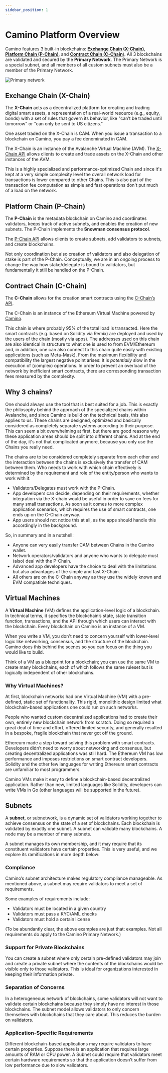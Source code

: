 ```yaml
---
sidebar_position: 1
---
```


# Camino Platform Overview

Camino features 3 built-in blockchains: [**Exchange Chain (X-Chain)**](#exchange-chain-x-chain), [**Platform Chain (P-Chain)**](#platform-chain-p-chain), and [**Contract Chain (C-Chain**)](#contract-chain-c-chain). All 3 blockchains are validated and secured by the **Primary Network**. The Primary Network is a special subnet, and all members of all custom subnets must also be a member of the Primary Network.

![Primary network](/img/about/platform-overview/primary-network.png)

## Exchange Chain (X-Chain)

The **X-Chain** acts as a decentralized platform for creating and trading digital smart assets, a representation of a real-world resource (e.g., equity, bonds) with a set of rules that govern its behavior, like "can’t be traded until tomorrow" or "can only be sent to US citizens."

One asset traded on the X-Chain is CAM. When you issue a transaction to a blockchain on Camino, you pay a fee denominated in CAM.

The X-Chain is an instance of the Avalanche Virtual Machine (AVM). The [X-Chain API](../developer/apis/camino-node-apis/x-chain.mdx) allows clients to create and trade assets on the X-Chain and other instances of the AVM.

This is a highly specialized and performance-optimized Chain and since it's kept at a very simple complexity level the overall network load for transactions is lower compared to other Chains. This is also part of the transaction fee computation as simple and fast operations don't put much of a load on the network.

## Platform Chain (P-Chain)

The **P-Chain** is the metadata blockchain on Camino and coordinates validators, keeps track of active subnets, and enables the creation of new subnets. The P-Chain implements the **Snowman consensus protocol**.

The [P-Chain API](../developer/apis/camino-node-apis/p-chain.md) allows clients to create subnets, add validators to subnets, and create blockchains.

Not only coordination but also creation of validators and also delegation of stake is part of the P-Chain. Conceptually, we are in an ongoing process to change the way how stake/delegate is bound to validators, but fundamentally it still be handled on the P-Chain.

## Contract Chain (C-Chain)

The **C-Chain** allows for the creation smart contracts using the [C-Chain’s API](../developer/apis/camino-node-apis/c-chain.md).

The C-Chain is an instance of the Ethereum Virtual Machine powered by [Camino](../).

This chain is where probably 95% of the total load is transacted. Here the smart contracts (e.g. based on Solidity via Remix) are deployed and used by the users of the chain (mostly via apps). The addresses used on this chain are also identical in structure to what one is used to from EVM/Ethereum and, in addition, one can also connect to this chain quite easily with existing applications (such as Meta-Mask).
From the maximum flexibility and compatibility the largest negative point arises: It is _potentially_ slow in the execution of (complex) operations. In order to prevent an overload of the network by inefficient smart contracts, there are corresponding transaction fees measured by the complexity.

## Why 3 chains?

One should always use the tool that is best suited for a job. This is exactly the philosophy behind the approach of the specialized chains within Avalanche, and since Camino is build on the technical basis, this also applies to us. These chains are designed, optimized and basically considered as completely separate systems according to their purpose.
This can seem a bit overwhelming at first, but there are good reasons why these application areas should be split into different chains. And at the end of the day, it's not that complicated anymore, because you only use the Chains you really need.

The chains are to be considered completely separate from each other and the interaction between the chains is exclusively the transfer of CAM between them. Who needs to work with which chain effectively is determined by the requirement and role of the entity/person who wants to work with it:

- Validators/Delegates must work with the P-Chain.
- App developers can decide, depending on their requirements, whether integration via the X-chain would be useful in order to save on fees for many small transactions. As soon as it comes to more complex application scenarios, which requires the use of smart contracts, one ends up on the C-Chain anyway.
- App users should not notice this at all, as the apps should handle this accordingly in the background.

So, in summary and in a nutshell:

- Anyone can very easily transfer CAM between Chains in the Camino wallet.
- Network operators/validators and anyone who wants to delegate must (also) deal with the P-Chain.
- Advanced app developers have the choice to deal with the limitations but also advantages of the simple and fast X-Chain.
- All others are on the C-Chain anyway as they use the widely known and EVM compatible techniques.

## Virtual Machines

A **Virtual Machine** (VM) defines the application-level logic of a blockchain. In technical terms, it specifies the blockchain’s state, state transition function, transactions, and the API through which users can interact with the blockchain. Every blockchain on Camino is an instance of a VM.

When you write a VM, you don't need to concern yourself with lower-level logic like networking, consensus, and the structure of the blockchain. Camino does this behind the scenes so you can focus on the thing you would like to build.

Think of a VM as a blueprint for a blockchain; you can use the same VM to create many blockchains, each of which follows the same ruleset but is logically independent of other blockchains.

### Why Virtual Machines?

At first, blockchain networks had one Virtual Machine (VM) with a pre-defined, static set of functionality. This rigid, monolithic design limited what blockchain-based applications one could run on such networks.

People who wanted custom decentralized applications had to create their own, entirely new blockchain network from scratch. Doing so required a great deal of time and effort, offered limited security, and generally resulted in a bespoke, fragile blockchain that never got off the ground.

Ethereum made a step toward solving this problem with smart contracts. Developers didn’t need to worry about networking and consensus, but creating decentralized applications was still hard. The Ethereum VM has low performance and imposes restrictions on smart contract developers. Solidity and the other few languages for writing Ethereum smart contracts are unfamiliar to most programmers.

Camino VMs make it easy to define a blockchain-based decentralized application. Rather than new, limited languages like Solidity, developers can write VMs in Go (other languages will be supported in the future).

## Subnets

A **subnet**, or subnetwork, is a dynamic set of validators working together to achieve consensus on the state of a set of blockchains. Each blockchain is validated by exactly one subnet. A subnet can validate many blockchains. A node may be a member of many subnets.

A subnet manages its own membership, and it may require that its constituent validators have certain properties. This is very useful, and we explore its ramifications in more depth below:

### Compliance

Camino’s subnet architecture makes regulatory compliance manageable. As mentioned above, a subnet may require validators to meet a set of requirements.

Some examples of requirements include:

- Validators must be located in a given country
- Validators must pass a KYC/AML checks
- Validators must hold a certain license

(To be abundantly clear, the above examples are just that: examples. Not all requirements do apply to the Camino Primary Network.)

### Support for Private Blockchains

You can create a subnet where only certain pre-defined validators may join and create a private subnet where the contents of the blockchains would be visible only to those validators. This is ideal for organizations interested in keeping their information private.

### Separation of Concerns

In a heterogeneous network of blockchains, some validators will not want to validate certain blockchains because they simply have no interest in those blockchains. The subnet model allows validators to only concern themselves with blockchains that they care about. This reduces the burden on validators.

### Application-Specific Requirements

Different blockchain-based applications may require validators to have certain properties. Suppose there is an application that requires large amounts of RAM or CPU power. A Subnet could require that validators meet certain hardware requirements so that the application doesn’t suffer from low performance due to slow validators.
